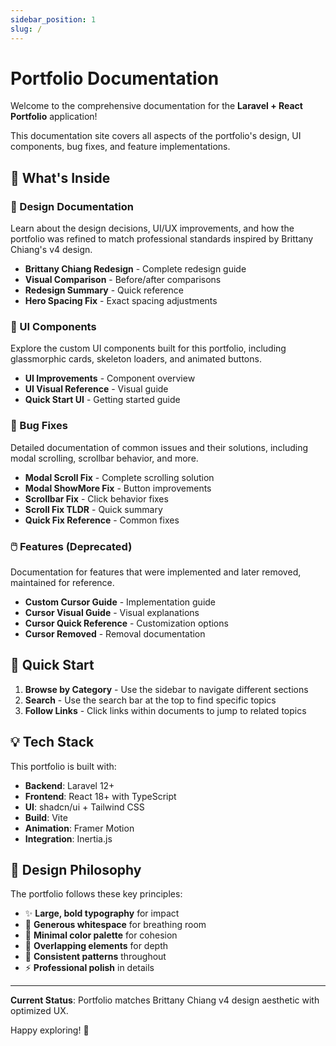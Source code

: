 ```yaml
---
sidebar_position: 1
slug: /
---
```


# Portfolio Documentation

Welcome to the comprehensive documentation for the **Laravel + React Portfolio** application!

This documentation site covers all aspects of the portfolio's design, UI components, bug fixes, and feature implementations.

## 🎯 What's Inside

### 📐 Design Documentation
Learn about the design decisions, UI/UX improvements, and how the portfolio was refined to match professional standards inspired by Brittany Chiang's v4 design.

- **Brittany Chiang Redesign** - Complete redesign guide
- **Visual Comparison** - Before/after comparisons
- **Redesign Summary** - Quick reference
- **Hero Spacing Fix** - Exact spacing adjustments

### 🧩 UI Components
Explore the custom UI components built for this portfolio, including glassmorphic cards, skeleton loaders, and animated buttons.

- **UI Improvements** - Component overview
- **UI Visual Reference** - Visual guide
- **Quick Start UI** - Getting started guide

### 🐛 Bug Fixes
Detailed documentation of common issues and their solutions, including modal scrolling, scrollbar behavior, and more.

- **Modal Scroll Fix** - Complete scrolling solution
- **Modal ShowMore Fix** - Button improvements
- **Scrollbar Fix** - Click behavior fixes
- **Scroll Fix TLDR** - Quick summary
- **Quick Fix Reference** - Common fixes

### 🖱️ Features (Deprecated)
Documentation for features that were implemented and later removed, maintained for reference.

- **Custom Cursor Guide** - Implementation guide
- **Cursor Visual Guide** - Visual explanations
- **Cursor Quick Reference** - Customization options
- **Cursor Removed** - Removal documentation

## 🚀 Quick Start

1. **Browse by Category** - Use the sidebar to navigate different sections
2. **Search** - Use the search bar at the top to find specific topics
3. **Follow Links** - Click links within documents to jump to related topics

## 💡 Tech Stack

This portfolio is built with:
- **Backend**: Laravel 12+
- **Frontend**: React 18+ with TypeScript
- **UI**: shadcn/ui + Tailwind CSS
- **Build**: Vite
- **Animation**: Framer Motion
- **Integration**: Inertia.js

## 🎨 Design Philosophy

The portfolio follows these key principles:

- ✨ **Large, bold typography** for impact
- 📐 **Generous whitespace** for breathing room
- 🎨 **Minimal color palette** for cohesion
- 💫 **Overlapping elements** for depth
- 🔄 **Consistent patterns** throughout
- ⚡ **Professional polish** in details

---

**Current Status**: Portfolio matches Brittany Chiang v4 design aesthetic with optimized UX.

Happy exploring! 🎉
